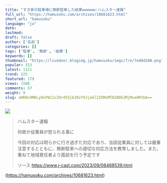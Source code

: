 ```yaml
---
title: "すき家の駐車場に無断駐車した結果wwwwww:ハムスター速報"
full_url: "https://hamusoku.com/archives/10681623.html"
short_url: "hamusoku"
language: "ja"
date: 
lastmod: 
draft: false
author: ['名前']
categories: []
tags: ['駐車', '無断', '結果']
keywords: []
thumbnail: "https://livedoor.blogimg.jp/hamusoku/imgs/7/e/7e40d288.png"
popular: 313
latest: 1121
trend: 225
featured: 179
views: 1580
comments: 57
weight: 9
slug: aHR0cHM6Ly9oYW11c29rdS5jb20vYXJjaGl2ZXMvMTA2ODE2MjMuaHRtbA==
---
```


![](https://livedoor.blogimg.jp/hamusoku/imgs/7/e/7e40d288.png)

<blockquote><p>ハムスター速報</p><p>何故か従業員が怒られる事に</p><p>今回の対応は明らかに行き過ぎた対応であり、当該従業員に対しては厳重注意するとともに、無断駐車への適切な対応方法を教育しました。また、重ねて地域責任者より面談を行う予定です<br></p>ソース <a href='https://www.j-cast.com/2023/09/08468539.html' target='blank'>https://www.j-cast.com/2023/09/08468539.html</a></blockquote>

(https://hamusoku.com/archives/10681623.html)
